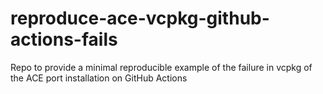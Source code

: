 # reproduce-ace-vcpkg-github-actions-fails
Repo to provide a minimal reproducible example of the failure in vcpkg of the ACE port installation on GitHub Actions


